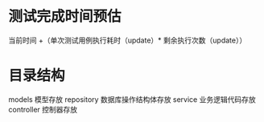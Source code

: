 # 测试完成时间预估
当前时间 +（单次测试用例执行耗时（update）* 剩余执行次数（update））

# 目录结构
models  模型存放
repository  数据库操作结构体存放
service 业务逻辑代码存放
controller  控制器存放